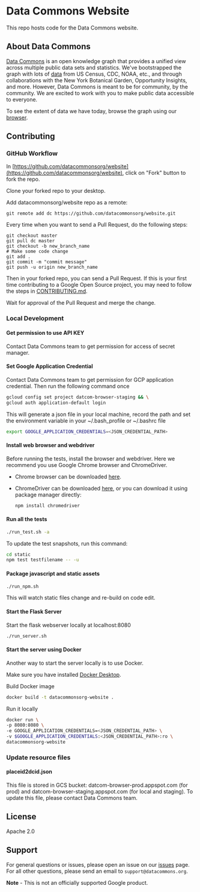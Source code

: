 # Data Commons Website

This repo hosts code for the Data Commons website.

## About Data Commons

[Data Commons](https://datacommons.org/) is an open knowledge graph that
provides a unified view across multiple public data sets and statistics.
We've bootstrapped the graph with lots of
[data](https://datacommons.org/datasets) from US Census, CDC, NOAA, etc.,
and through collaborations with the New York Botanical Garden,
Opportunity Insights, and more. However, Data Commons is
meant to be for community, by the community. We are excited to work with you
to make public data accessible to everyone.

To see the extent of data we have today, browse the graph using our
[browser](https://browser.datacommons.org/browser).

## Contributing

### GitHub Workflow

In [https://github.com/datacommonsorg/website](https://github.com/datacommonsorg/website), click on "Fork" button to fork the repo.

Clone your forked repo to your desktop.

Add datacommonsorg/website repo as a remote:

```shell
git remote add dc https://github.com/datacommonsorg/website.git
```

Every time when you want to send a Pull Request, do the following steps:

```shell
git checkout master
git pull dc master
git checkout -b new_branch_name
# Make some code change
git add .
git commit -m "commit message"
git push -u origin new_branch_name
```

Then in your forked repo, you can send a Pull Request. If this is your first
time contributing to a Google Open Source project, you may need to follow the
steps in [CONTRIBUTING.md](CONTRIBUTING.md).

Wait for approval of the Pull Request and merge the change.

### Local Development

#### Get permission to use API KEY

Contact Data Commons team to get permission for access of secret manager.

#### Set Google Application Credential

Contact Data Commons team to get permission for GCP application credential.
Then run the following command once

```bash
gcloud config set project datcom-browser-staging && \
gcloud auth application-default login
```

This will generate a json file in your local machine, record the path and set
the environment variable in your ~/.bash_profile or ~/.bashrc file

```bash
export GOOGLE_APPLICATION_CREDENTIALS=<JSON_CREDENTIAL_PATH>
```

#### Install web browser and webdriver
Before running the tests, install the browser and webdriver. Here we recommend you use Google Chrome browser and ChromeDriver.

* Chrome browser can be downloaded [here](https://www.google.com/chrome/).

* ChromeDriver can be downloaded [here](https://chromedriver.chromium.org/downloads/version-selection), or you can download it using package manager directly:

  ```bash
  npm install chromedriver
  ```

#### Run all the tests

```bash
./run_test.sh -a
```
To update the test snapshots, run this command:
```bash
cd static
npm test testfilename -- -u
```

#### Package javascript and static assets

```bash
./run_npm.sh
```

This will watch static files change and re-build on code edit.

#### Start the Flask Server

Start the flask webserver locally at localhost:8080

```bash
./run_server.sh
```

#### Start the server using Docker

Another way to start the server locally is to use Docker.

Make sure you have installed [Docker Desktop](https://www.docker.com/products/docker-desktop).

Build Docker image

```bash
docker build -t datacommonsorg-website .
```

Run it locally

```bash
docker run \
-p 8080:8080 \
-e GOOGLE_APPLICATION_CREDENTIALS=<JSON_CREDENTIAL_PATH> \
-v $GOOGLE_APPLICATION_CREDENTIALS:<JSON_CREDENTIAL_PATH>:ro \
datacommonsorg-website
```

### Update resource files

#### placeid2dcid.json

This file is stored in GCS bucket: datcom-browser-prod.appspot.com (for prod) and
datcom-browser-staging.appspot.com (for local and staging). To update this file,
please contact Data Commons team.

## License

Apache 2.0

## Support

For general questions or issues, please open an issue on our
[issues](https://github.com/datacommonsorg/website/issues) page. For all other
questions, please send an email to `support@datacommons.org`.

**Note** - This is not an officially supported Google product.
